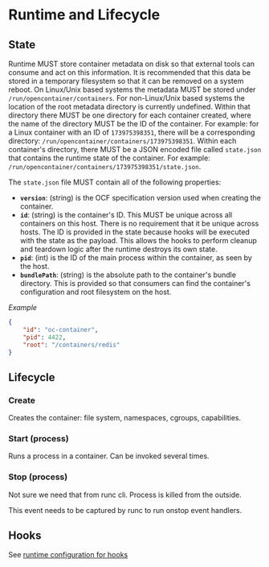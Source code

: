 # Runtime and Lifecycle

## State

Runtime MUST store container metadata on disk so that external tools can consume and act on this information.
It is recommended that this data be stored in a temporary filesystem so that it can be removed on a system reboot.
On Linux/Unix based systems the metadata MUST be stored under `/run/opencontainer/containers`.
For non-Linux/Unix based systems the location of the root metadata directory is currently undefined.
Within that directory there MUST be one directory for each container created, where the name of the directory MUST be the ID of the container.
For example: for a Linux container with an ID of `173975398351`, there will be a corresponding directory: `/run/opencontainer/containers/173975398351`.
Within each container's directory, there MUST be a JSON encoded file called `state.json` that contains the runtime state of the container.
For example: `/run/opencontainer/containers/173975398351/state.json`.

The `state.json` file MUST contain all of the following properties:

* **`version`**: (string) is the OCF specification version used when creating the container.
* **`id`**: (string) is the container's ID.
This MUST be unique across all containers on this host.
There is no requirement that it be unique across hosts.
The ID is provided in the state because hooks will be executed with the state as the payload.
This allows the hooks to perform cleanup and teardown logic after the runtime destroys its own state.
* **`pid`**: (int) is the ID of the main process within the container, as seen by the host.
* **`bundlePath`**: (string) is the absolute path to the container's bundle directory.
This is provided so that consumers can find the container's configuration and root filesystem on the host.

*Example*

```json
{
    "id": "oc-container",
    "pid": 4422,
    "root": "/containers/redis"
}
```

## Lifecycle

### Create

Creates the container: file system, namespaces, cgroups, capabilities.

### Start (process)

Runs a process in a container.
Can be invoked several times.

### Stop (process)

Not sure we need that from runc cli.
Process is killed from the outside.

This event needs to be captured by runc to run onstop event handlers.

## Hooks

See [runtime configuration for hooks](./runtime-config.md)

